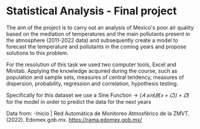 # Statistical Analysis - Final project

The aim of the project is to carry out an analysis of Mexico's poor air quality based on the mediation of temperatures and the main pollutants present in the atmosphere (2011-2022 data) and subsequently create a model to forecast the temperature and pollutants in the coming years and propose solutions to this problem.

For the resolution of this task we used two computer tools, Excel and Minitab. Applying the knowledge acquired during the course, such as population and sample sets, measures of central tendency, measures of dispersion, probability, regression and correlation, hypothesis testing.

Specifically for this dataset we use a Sine Function -> *(𝐴 𝑠𝑖𝑛(𝐵(𝑥 + 𝐶)) + 𝐷)* for the model in order to predict the data for the next years 

Data from:
-Inicio | Red Automática de Monitoreo Atmosférico de la ZMVT. (2022). Edomex.gob.mx.
https://rama.edomex.gob.mx/

